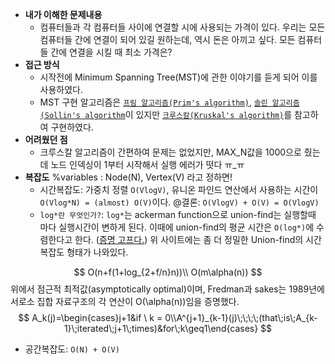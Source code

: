 - **내가 이해한 문제내용**
  - 컴퓨터들과 각 컴퓨터들 사이에 연결할 시에 사용되는 가격이 있다.
    우리는 모든 컴퓨터들 간에 연결이 되어 있길 원하는데, 역시 돈은 아끼고
    싶다. 모든 컴퓨터들 간에 연결을 시킬 때 최소 가격은?
- **접근 방식**
  - 시작전에 Minimum Spanning Tree(MST)에 관한 이야기를 듣게 되어 이를 사용하였다.
  - MST 구현 알고리즘은 [`프림 알고리즘(Prim's algorithm)`](http://emzei.tistory.com/126), [`솔린 알고리즘(Sollin's algorithm`](http://emzei.tistory.com/126)이 있지만 [`크루스칼(Kruskal's algorithm)`](http://blog.naver.com/PostView.nhn?blogId=kks227&logNo=220799105543&parentCategoryNo=&categoryNo=299&viewDate=&isShowPopularPosts=false&from=postList)를 참고하여 구현하였다.
- **어려웠던 점**
  - 크루스칼 알고리즘이 간편하여 문제는 없었지만, MAX_N값을 1000으로 줬는데
  	노드 인덱싱이 1부터 시작해서 실행 에러가 떳다 ㅠ_ㅠ
- **복잡도**
  %variables : Node(N), Vertex(V) 라고 정하면!
  - 시간복잡도: 가중치 정렬 `O(VlogV)`, 유니온 파인드 연산에서 사용하는 시간이 `O(Vlog*N) = (almost) O(V)`이다. 
  @결론: `O(VlogV) + O(V) = O(VlogV)`
  - `log*란 무엇인가?`: `log*`는 ackerman function으로 union-find는 실행할때 마다 실행시간이 변하게 된다. 이때에 union-find의 평균 시간은 `O(log*)`에 수렴한다고 한다. ([증명 고프다.](https://ocw.mit.edu/courses/electrical-engineering-and-computer-science/6-046j-design-and-analysis-of-algorithms-spring-2012/lecture-notes/MIT6_046JS12_lec16.pdf))
  위 사이트에는 좀 더 정밀한 Union-find의 시간 복잡도 형태가 나와있다.

$$
O(n+f(1+log_{2+f/n}n))\\
O(m\alpha(n))
$$
위에서 점근적 최적값(asymptotically optimal)이며, Fredman과 sakes는 1989년에 서로소 집합 자료구조의 각 연산이 O(\alpha(n))임을 증명했다.
$$
A_k(j)=\begin{cases}j+1&if \ k = 0\\A^{j+1}_{k-1}(j)\;\;\;\;(that\;is\;A_{k-1}\;iterated\;j+1\;times)&for\;k\geq1\end{cases}
$$


  - 공간복잡도: `O(N) + O(V)`

